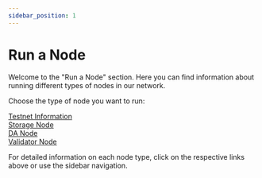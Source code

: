 ```yaml
---
sidebar_position: 1
---
```


# Run a Node

Welcome to the "Run a Node" section. Here you can find information about running different types of nodes in our network.

Choose the type of node you want to run:

<div class="nodeLinksContainer">
  <a href="/docs/run-a-node/testnet-information.md" class="nodeLink">
    <div class="nodeLinkInner">Testnet Information</div>
  </a>
  <a href="/docs/run-a-node/storage.md" class="nodeLink">
    <div class="nodeLinkInner">Storage Node</div>
  </a>
  <a href="/docs/run-a-node/da" class="nodeLink">
    <div class="nodeLinkInner">DA Node</div>
  </a>
  <a href="/docs/run-a-node/validator" class="nodeLink">
    <div class="nodeLinkInner">Validator Node</div>
  </a>
</div>

For detailed information on each node type, click on the respective links above or use the sidebar navigation.
